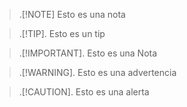 >.[!NOTE]
>Esto es una nota

>.[!TIP].
>Esto es un tip

>.[!IMPORTANT].
>Esto es una Nota

>.[!WARNING].
>Esto es una advertencia

>.[!CAUTION].
>Esto es una alerta
